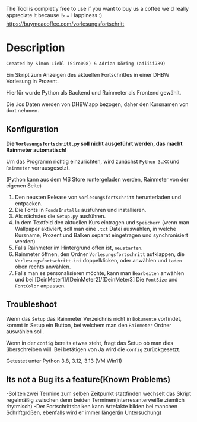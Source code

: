 The Tool is completly free to use if you want to buy us a coffee we´d really appreciate it because ☕ = Happiness :)
https://buymeacoffee.com/vorlesungsfortschritt

# Description
`Created by Simon Liebl (Siro098) & Adrian Döring (adiiii789)`

Ein Skript zum Anzeigen des aktuellen Fortschrittes in einer DHBW Vorlesung in Prozent.

Hierfür wurde Python als Backend und Rainmeter als Frontend gewählt.

Die .ics Daten werden von DHBW.app bezogen, daher den Kursnamen von dort nehmen.

## Konfiguration
**Die `Vorlesungsfortschritt.py` soll nicht ausgeführt werden, das macht Rainmeter automatisch!**

Um das Programm richtig einzurichten, wird zunächst `Python 3.XX` und `Rainmeter` vorrausgesetzt. 

(Python kann aus dem MS Store runtergeladen werden, Rainmeter von der eigenen Seite)

1. Den neusten Release von `Vorlesungsfortschritt` herunterladen und entpacken.
2. Die Fonts in `FondsInstalls` ausführen und installieren.
3. Als nächstes die `Setup.py` ausführen.
4. In dem Textfeld den aktuellen Kurs eintragen und `Speichern` (wenn man Wallpaper aktiviert, soll man eine `.txt` Datei auswählen, in welche Kursname, Prozent und Balken separat eingetragen und synchronisiert werden)
5. Falls Rainmeter im Hintergrund offen ist, `neustarten`.
6. Rainmeter öffnen, den Ordner `Vorlesungsfortschritt` aufklappen, die `Vorlesungsfortschritt.ini` doppelklicken, oder anwählen und `Laden` oben rechts anwählen.
7. Falls man es personalisieren möchte, kann man `Bearbeiten` anwählen und bei [DeinMeter1]/[DeinMeter2]/[DeinMeter3] Die `FontSize` und `FontColor` anpassen.

## Troubleshoot

Wenn das `Setup` das Rainmeter Verzeichnis nicht in `Dokumente` vorfindet, kommt in Setup ein Button, bei welchem man den `Rainmeter` Ordner auswählen soll. 

Wenn in der `config` bereits etwas steht, fragt das Setup ob man dies überschreiben will. Bei betätigen von Ja wird die `config` zurückgesetzt. 

Getestet unter Python 3.8, 3.12, 3.13 (VM Win11)

## Its not a Bug its a feature(Known Problems)
-Sollten zwei Termine zum selben Zeitpunkt stattfinden wechselt das Skript regelmäßig zwischen denn beiden Terminen(interresanterweiße ziemlich rhytmisch)
-Der Fortschrittsbalken kann Artefakte bilden bei manchen Schriftgrößen, ebenfalls wird er immer länger(in Untersuchung)
